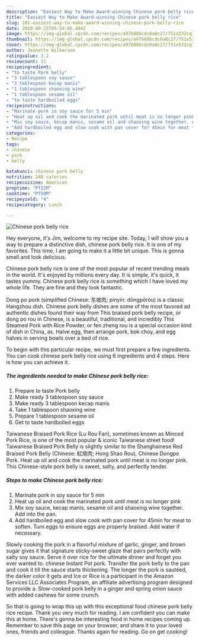 ```yaml
---
description: "Easiest Way to Make Award-winning Chinese pork belly rice"
title: "Easiest Way to Make Award-winning Chinese pork belly rice"
slug: 281-easiest-way-to-make-award-winning-chinese-pork-belly-rice
date: 2020-09-25T05:54:05.494Z
image: https://img-global.cpcdn.com/recipes/a97b88bcdc0a8c27/751x532cq70/chinese-pork-belly-rice-recipe-main-photo.jpg
thumbnail: https://img-global.cpcdn.com/recipes/a97b88bcdc0a8c27/751x532cq70/chinese-pork-belly-rice-recipe-main-photo.jpg
cover: https://img-global.cpcdn.com/recipes/a97b88bcdc0a8c27/751x532cq70/chinese-pork-belly-rice-recipe-main-photo.jpg
author: Jeanette Wilkerson
ratingvalue: 3.2
reviewcount: 11
recipeingredient:
- "to taste Pork belly"
- "3 tablespoon soy sauce"
- "3 tablespoon kecap manis"
- "1 tablespoon shaoxing wine"
- "1 tablespoon sesame oil"
- "to taste hardboiled eggs"
recipeinstructions:
- "Marinate pork in soy sauce for 5 min"
- "Heat up oil and cook the marinated pork until meat is no longer pink"
- "Mix soy sauce, kecap manis, sesame oil and shaoxing wine together. Add into the pan."
- "Add hardboiled egg and slow cook with pan cover for 45min for meat to soften. Turn eggs to ensure eggs are properly braised. Add water if necessary."
categories:
- Recipe
tags:
- chinese
- pork
- belly

katakunci: chinese pork belly 
nutrition: 240 calories
recipecuisine: American
preptime: "PT22M"
cooktime: "PT59M"
recipeyield: "4"
recipecategory: Lunch

---
```



![Chinese pork belly rice](https://img-global.cpcdn.com/recipes/a97b88bcdc0a8c27/751x532cq70/chinese-pork-belly-rice-recipe-main-photo.jpg)

Hey everyone, it's Jim, welcome to my recipe site. Today, I will show you a way to prepare a distinctive dish, chinese pork belly rice. It is one of my favorites. This time, I am going to make it a little bit unique. This is gonna smell and look delicious.

Chinese pork belly rice is one of the most popular of recent trending meals in the world. It's enjoyed by millions every day. It is simple, it's quick, it tastes yummy. Chinese pork belly rice is something which I have loved my whole life. They are fine and they look fantastic.

Dong po pork (simplified Chinese: 东坡肉; pinyin: dōngpōròu) is a classic Hangzhou dish. Chinese pork belly dishes are some of the most favored ad authentic dishes found their way from This braised pork belly recipe, or dong po rou in Chinese, is a beautiful, traditional, and incredibly This Steamed Pork with Rice Powder, or fen zheng rou is a special occasion kind of dish in China, as. Halve egg, then arrange pork, bok choy, and egg halves in serving bowls over a bed of rice.


To begin with this particular recipe, we must first prepare a few ingredients. You can cook chinese pork belly rice using 6 ingredients and 4 steps. Here is how you can achieve it.

<!--inarticleads1-->

##### The ingredients needed to make Chinese pork belly rice:

1. Prepare to taste Pork belly
1. Make ready 3 tablespoon soy sauce
1. Make ready 3 tablespoon kecap manis
1. Take 1 tablespoon shaoxing wine
1. Prepare 1 tablespoon sesame oil
1. Get to taste hardboiled eggs


Taiwanese Braised Pork Rice (Lu Rou Fan), sometimes known as Minced Pork Rice, is one of the most popular &amp; iconic Taiwanese street food! Taiwanese Braised Pork Belly is slightly similar to the Shanghainese Red Braised Pork Belly (Chinese: 紅燒肉; Hong Shao Rou), Chinese Dongpo Pork. Heat up oil and cook the marinated pork until meat is no longer pink. This Chinese-style pork belly is sweet, salty, and perfectly tender. 

<!--inarticleads2-->

##### Steps to make Chinese pork belly rice:

1. Marinate pork in soy sauce for 5 min
1. Heat up oil and cook the marinated pork until meat is no longer pink
1. Mix soy sauce, kecap manis, sesame oil and shaoxing wine together. Add into the pan.
1. Add hardboiled egg and slow cook with pan cover for 45min for meat to soften. Turn eggs to ensure eggs are properly braised. Add water if necessary.


Slowly cooking the pork in a flavorful mixture of garlic, ginger, and brown sugar gives it that signature sticky-sweet glaze that pairs perfectly with salty soy sauce. Serve it over rice for the ultimate dinner and forget you ever wanted to. chinese Instant Pot pork. Transfer the pork belly to the pan and cook it till the sauce starts thickening. The longer the pork is sautéed, the darker color it gets and Ice or Rice is a participant in the Amazon Services LLC Associates Program, an affiliate advertising program designed to provide a. Slow-cooked pork belly in a ginger and spring onion sauce with added cashews for some crunch. 

So that is going to wrap this up with this exceptional food chinese pork belly rice recipe. Thank you very much for reading. I am confident you can make this at home. There's gonna be interesting food in home recipes coming up. Remember to save this page on your browser, and share it to your loved ones, friends and colleague. Thanks again for reading. Go on get cooking!
